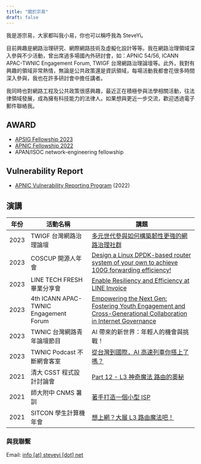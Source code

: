 ```yaml
---
title: "關於宗易"
draft: false
---
```


我是游宗易，大家都叫我小易，你也可以稱呼我為 SteveYi。

目前興趣是網路治理研究、網際網路技術及虛擬化設計等等。我在網路治理領域深入參與不少活動，曾出席過多場國內外研討會，如：APNIC 54/56, ICANN APAC-TWNIC Engagement Forum, TWIGF 台灣網路治理論壇等。此外，我對有興趣的領域非常熱情，無論是公共政策還是資訊領域，每場活動我都會花很多時間深入參與，我也在許多研討會中擔任講者。

我同時也對網路工程及公共政策很感興趣，最近正在積極參與法學相關活動，往法律領域發展，成為擁有科技能力的法律人。如果想與更近一步交流，歡迎透過電子郵件聯絡我。

<!--
從小學時期就很喜歡虛擬化技術，最初在家裡的電腦上安裝 [Virtual Box](https://www.virtualbox.org/) 及 [VMware Workstation](https://www.vmware.com/products/workstation-pro.html) 程式來虛擬系統使用  
目前則在伺服器上使用 [PVE](https://pve.proxmox.com/) 來進行虛擬化

同時，我也專研於網際網路 (L2 及 L3) 並使用 [AS60614](https://whois.steveyi.net/whois/AS60614) 及 [AS209557](https://whois.steveyi.net/whois/AS209557)

### 本站的起源故事

我在國中時（2018 年）開始接觸網域名稱及 Linux 系統，並註冊了人生第一個網域為 [steveyigame.com](https://whois.steveyi.net/whois/steveyigame.com)

當時非常嚮往設計個人網站，讓大家可以直接從網際網路上瀏覽，於是也逐漸地踏上後端工程師的道路。

在這之中，我用過了 WordPress 這類的動態 CMS 系統，也在當時開始學習 PHP 及 HTML，逐步到後面，學習使用 Golang 來開發 RESTFul API 並串接網站。

不知道你有沒有注意到，本站是一個 Hosting 在 GitHub Pages 的靜態網頁喲！

其原理是使用 Hugo 及 Markdown 來撰寫文章，並搭配 CI/CD 來自動化產生靜態網頁文件，詳情可以參考[這份 YAML 文件](https://github.com/steveyiyo/blog.steveyi.net/tree/main/.github/workflows)。

### 網路工程

從 2020 年初密切接觸到了 Routing 等網際網路技術，深入瞭解 L3 的魔法，並因此自建個人的邊緣網路及 Homa Lab，維護一個大型網路。

除此之外，也透過 [AS7480](https://whois.steveyi.net/whois/AS60614) 等 AS Number 來宣告 Public IP 地址到網際網路，運用 iBGP, OSPF 等內部路由技術，來完成網際網路的接通。

PS. 歡迎參考相關的 L3 路由演講紀錄 - [演講](#演講)

### 從社群中學習，回饋於社群

剛開始學網路工程時，遇到了一位好朋友指點我成長，才有現在的我。不僅讓我掌握自學的能力，也是我學習的道路上，令我印象深刻的一件事，並持續成長！

也從 2020 年開始，陸續參與了許多社群活動 比如：[COSCUP](https://coscup.org/)、[SITCON](https://sitcon.org/)、[MOPCON](https://mopcon.org/2020/) 及 [g0v summit](https://g0v.tw/) 社群等。在這當中，我的視野增長了不少，也認識了許多專業技術的同好，彼此交流。我也其中盡我所能的去分享我的個人經驗，彼此成長！

所以，在這個網站中，你會看到我的實驗筆記記錄以及心得分享或是一些意想不到的內容唷～

-->

## AWARD

- [APSIG Fellowship 2023](https://www.apsig.asia/fellowships/)
- [APNIC Fellowship 2022](https://www.apnic.net/community/fellowship/fs-2022/fellows/)
- APAN/ISOC network-engineering fellowship

## Vulnerability Report

- [APNIC Vulnerability Reporting Program](https://www.apnic.net/community/security/apnic-vulnerability-reporting-program/#collapseThree) (2022)

## 演講

|年份|活動名稱|講題|
|------|------|------|
|2023|TWIGF 台灣網路治理論壇|[多元世代參與如何構築韌性更強的網路治理社群](https://www.igf.org.tw/?page_id=8860)|
|2023|COSCUP 開源人年會|[Design a Linux DPDK-based router system of your own to achieve 100G forwarding efficiency!](https://coscup.org/2023/en/session/NJPZFR)|
|2023|LINE TECH FRESH 畢業分享會|[Enable Resiliency and Efficiency at LINE Invoice](https://youtu.be/GAaGIfP-IBA)|
|2023|4th ICANN APAC-TWNIC Engagement Forum|[Empowering the Next Gen: Fostering Youth Engagement and Cross-Generational Collaboration in Internet Governance](https://forum.twnic.tw/2023/agenda03.htm#ag)|
|2023|TWNIC 台灣網路青年論壇節目|AI 帶來的新世界：年輕人的機會與挑戰！|
|2023|TWNIC Podcast 不斷網會客室|[從台灣到國際，AI 高速列車你搭上了嗎？]((https://open.firstory.me/story/clnpn0oek05bj01urbi4qdz8k))|
|2021|清大 CSST 程式設計討論會|[Part 12 - L3 神奇魔法 路由的奧秘](https://www.slideshare.net/ZongYiYo/20210607-csst)|
|2021|師大附中 CNMS 暑訓| [著手打造一個小型 ISP]()|
|2021|SITCON 學生計算機年會| [想上網？大展 L3 路由魔法吧！](https://sitcon.org/2021/agenda/5860c3e8-a7a6-4c7b-afee-7797e777725e)

### 與我聯繫

Email: [info [at] steveyi [dot] net](mailto:info@steveyi.net)
